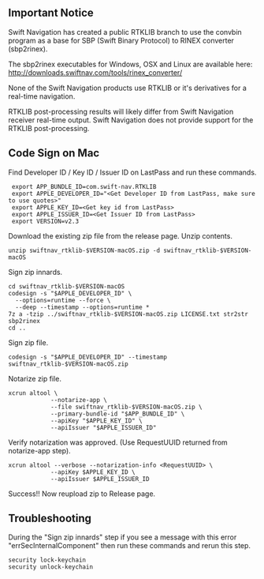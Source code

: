 ## Important Notice

Swift Navigation has created a public RTKLIB branch to use the convbin program as a base for SBP (Swift Binary Protocol) 
  to RINEX converter (sbp2rinex).

The sbp2rinex executables for Windows, OSX and Linux are available here:
  http://downloads.swiftnav.com/tools/rinex_converter/

None of the Swift Navigation products use RTKLIB or it's derivatives for a real-time navigation.

RTKLIB post-processing results will likely differ from Swift Navigation receiver real-time output. Swift Navigation does not 
  provide support for the RTKLIB post-processing.


## Code Sign on Mac

Find Developer ID / Key ID / Issuer ID on LastPass and run these commands.
```
 export APP_BUNDLE_ID=com.swift-nav.RTKLIB
 export APPLE_DEVELOPER_ID="<Get Developer ID from LastPass, make sure to use quotes>"
 export APPLE_KEY_ID=<Get key id from LastPass>
 export APPLE_ISSUER_ID=<Get Issuer ID from LastPass>
 export VERSION=v2.3
```

Download the existing zip file from the release page. Unzip contents.
```
unzip swiftnav_rtklib-$VERSION-macOS.zip -d swiftnav_rtklib-$VERSION-macOS
```

Sign zip innards.
```
cd swiftnav_rtklib-$VERSION-macOS
codesign -s "$APPLE_DEVELOPER_ID" \
  --options=runtime --force \
  --deep --timestamp --options=runtime *
7z a -tzip ../swiftnav_rtklib-$VERSION-macOS.zip LICENSE.txt str2str sbp2rinex
cd ..
```

Sign zip file.
```
codesign -s "$APPLE_DEVELOPER_ID" --timestamp swiftnav_rtklib-$VERSION-macOS.zip
```

Notarize zip file.
```
xcrun altool \
            --notarize-app \
            --file swiftnav_rtklib-$VERSION-macOS.zip \
            --primary-bundle-id "$APP_BUNDLE_ID" \
            --apiKey "$APPLE_KEY_ID" \
            --apiIssuer "$APPLE_ISSUER_ID"
```

Verify notarization was approved. (Use RequestUUID returned from notarize-app step).
```
xcrun altool --verbose --notarization-info <RequestUUID> \
            --apiKey $APPLE_KEY_ID \
            --apiIssuer $APPLE_ISSUER_ID
```

Success!! Now reupload zip to Release page.


## Troubleshooting
During the "Sign zip innards" step if you see a message with this error "errSecInternalComponent" then run these commands and rerun this step.
```
security lock-keychain
security unlock-keychain
```